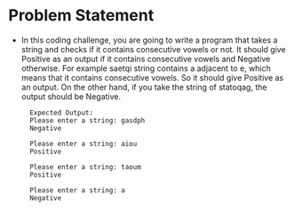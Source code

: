 # Problem Statement

* In this coding challenge, you are going to write a program that takes a string and checks if it contains consecutive vowels or not. It should give Positive as an output if it contains consecutive vowels and Negative otherwise. For example saetqi string contains a adjacent to e, which means that it contains consecutive vowels. So it should give Positive as an output. On the other hand, if you take the string of statoqag, the output should be Negative.

        Expected Output:
        Please enter a string: gasdph
        Negative

        Please enter a string: aiou
        Positive

        Please enter a string: taoum
        Positive

        Please enter a string: a
        Negative